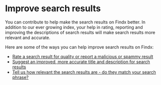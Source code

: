 # Improve search results

You can contribute to help make the search results on Findx better. In addition to our ever growing index, your help in rating, reporting and improving the descriptions of search results will make search results more relevant and accurate. 

Here are some of the ways you can help improve search results on Findx:

- [Rate a search result for quality or report a malicious or spammy result](/en/improvesearch/rate-result)
- [Suggest an improved, more accurate title and description for search results](/en/improvesearch/improve-result)
- [Tell us how relevant the search results are - do they match your search phrase?](/en/improvesearch/whatdoyouthink)
